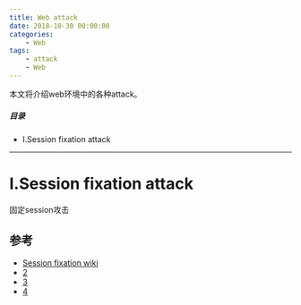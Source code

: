 ```yaml
---
title: Web attack
date: 2018-10-30 00:00:00
categories:
    - Web
tags:
    - attack
    - Web
---
```


本文将介绍web环境中的各种attack。

<!-- more -->

##### 目录
+ I.Session fixation attack

---

# I.Session fixation attack

固定session攻击


## 参考

- [Session fixation wiki](https://en.wikipedia.org/wiki/Session_fixation)
- [2](https://blog.csdn.net/kouwoo/article/details/41942373)
- [3](https://blog.csdn.net/wauit/article/details/47402125)
- [4](https://blog.csdn.net/zxae86/article/details/50380997)